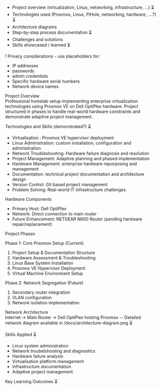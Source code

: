- Project overview (virtualization, Linux, networking, infrastructure, ...) ⏳ 
- Technologies used (Proxmox, Linux, PiHole, networking, hardware, ....?) ⏳
- Architecture diagrams 
- Step-by-step process documentation ⏳
- Challenges and solutions 
- Skills showcased / learned ⏳ 

! Privacy considerations - use placeholders for:
- IP addresses 
- passwords 
- admin credentials 
- Specific hardware serial numbers
- Network device names

Project Overview  
Professional homelab setup implementing enterprise virtualization technologies using Proxmox VE on Dell OptiPlex hardware. Project structured in phases to handle real-world hardware constraints and demonstrate adaptive project management.

Technologies and Skills (demonstrated?) ⏳ 
- Virtualisation : Proxmox VE hypervisor deployment
- Linux Administration: custom installation, configuration and administration
- Network Troubleshooting: Hardware failure diagnosis and resolution
- Project Management: Adaptive planning and phased implementation
- Hardware Management: enterprise hardware repurposing and management
- Documentation: technical project documentation and architecture design
- Version Control: Git based project management
- Problem Solving: Real-world IT infrastructure challenges

Hardware Components
- Primary Host: Dell OptiPlex 
- Network: Direct connection to main router
- Future Enhancement: NETGEAR N600 Router (pending hardware repair/replacement)

Project Phases

Phase 1: Core Proxmox Setup (Current)
1. Project Setup & Documentation Structure
2. Hardware Assessment & Troubleshooting
3. Linux Base System Installation
4. Proxmox VE Hypervisor Deployment
5. Virtual Machine Environment Setup

Phase 2: Network Segregation (Future)
1. Secondary router integration
2. VLAN configuration
3. Network isolation implementation

Network Architecture  
Internet -> Main Router -> Dell OptiPlex hosting Proxmox
-- Detailed network diagram available in /docs/architecture-diagram.png ⏳

Skills Applied ⏳ 
- Linux system administration
- Network troubelshooting and diagnostics
- Hardware failure analysis
- Virtualisation platform management 
- Infrastructure documentation 
- Adaptive project management

Key Learning Outcomes ⏳

